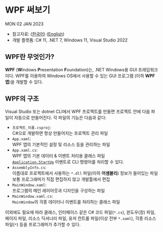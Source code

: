 # WPF 써보기
  MON 02 JAN 2023
* 참고자료: ([한국어](https://learn.microsoft.com/ko-kr/visualstudio/get-started/csharp/tutorial-wpf?view=vs-2022)) ([English](https://learn.microsoft.com/en-us/visualstudio/get-started/csharp/tutorial-wpf?view=vs-2022))
* 개발 플랫폼: C# 11, .NET 7, Windows 11, Visual Studio 2022

## WPF란 무엇인가?
**WPF** (**W**indows **P**resentation **F**oundation)는, .NET Windows용 GUI 프레임워크이다.
WPF를 이용하여 Windows OS에서 사용할 수 있는 GUI 프로그램 (이하 **WPF 앱**)을 개발할 수 있다.

## WPF의 구조
Visual Studio 또는 dotnet CLI에서 WPF 프로젝트를 만들면 프로젝트 안에 다음 파일이 자동으로 만들어진다. 각 파일의 기능은 다음과 같다:
* `프로젝트_이름.csproj`:  
  C#으로 개발하면 항상 만들어지는 프로젝트 관리 파일
* `App.xaml`:  
  WPF 앱의 기본적인 설정 및 리소스 등을 관리하는 파일
* `App.xaml.cs`:  
  WPF 앱의 기본 데이터 & 이벤트 처리용 클래스 파일  
  [`Application.StartUp`](https://learn.microsoft.com/en-us/dotnet/api/system.windows.application.startup?view=windowsdesktop-7.0) 이벤트로 CLI 명령어를 처리할 수 있다.
* `AssemblyInfo.cs`:  
  이름대로 프로젝트에서 사용하는 `*.dll` 파일(이하 **어셈블리**) 정보가 들어있는 파일  
  보통 프로그래머가 직접 편집하지 않고 개발툴에서 편집
* `MainWindow.xaml`:  
  프로그램의 메인 레이아웃과 디자인을 구성하는 파일
* `MainWindow.xaml.cs`:  
  `MainWindow`의 각종 데이터나 이벤트를 처리하는 클래스 파일

이외에도 필요에 따라 클래스, 인터페이스 같은 C# 코드 파일(`*.cs`), 윈도우(창) 파일, 페이지 파일, 리소스 딕셔너리 파일, 유저 컨트롤 파일(이상 전부 `*.xaml`), 각종 리소스 파일(`*`) 등을 프로그래머가 추가할 수 있다.
